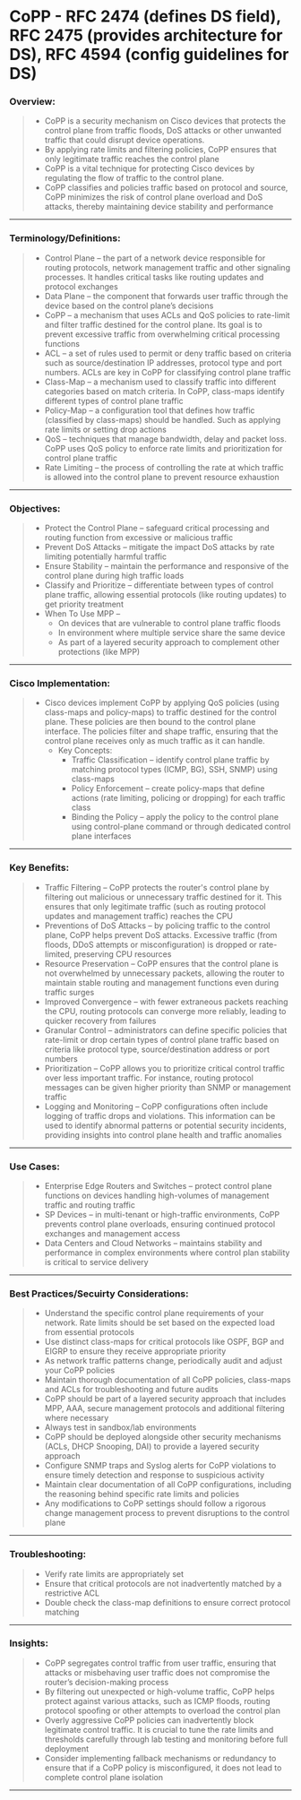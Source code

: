 # CoPP - RFC 2474 (defines DS field), RFC 2475 (provides architecture for DS), RFC 4594 (config guidelines for DS)

### Overview:
> * CoPP is a security mechanism on Cisco devices that protects the control plane from traffic floods, DoS attacks or other unwanted traffic that could disrupt device operations.
> * By applying rate limits and filtering policies, CoPP ensures that only legitimate traffic reaches the control plane
> * CoPP is a vital technique for protecting Cisco devices by regulating the flow of traffic to the control plane.
> * CoPP classifies and policies traffic based on protocol and source, CoPP minimizes the risk of control plane overload and DoS attacks, thereby maintaining device stability and performance
---
### Terminology/Definitions:
> * Control Plane – the part of a network device responsible for routing protocols, network management traffic and other signaling processes. It handles critical tasks like routing updates and protocol exchanges
> * Data Plane – the component that forwards user traffic through the device based on the control plane’s decisions
> * CoPP – a mechanism that uses ACLs and QoS policies to rate-limit and filter traffic destined for the control plane. Its goal is to prevent excessive traffic from overwhelming critical processing functions
> * ACL – a set of rules used to permit or deny traffic based on criteria such as source/destination IP addresses, protocol type and port numbers. ACLs are key in CoPP for classifying control plane traffic
> * Class-Map – a mechanism used to classify traffic into different categories based on match criteria. In CoPP, class-maps identify different types of control plane traffic
> * Policy-Map – a configuration tool that defines how traffic (classified by class-maps) should be handled. Such as applying rate limits or setting drop actions
> * QoS – techniques that manage bandwidth, delay and packet loss. CoPP uses QoS policy to enforce rate limits and prioritization for control plane traffic
> * Rate Limiting – the process of controlling the rate at which traffic is allowed into the control plane to prevent resource exhaustion
---
### Objectives:
> * Protect the Control Plane – safeguard critical processing and routing function from excessive or malicious traffic
> * Prevent DoS Attacks – mitigate the impact DoS attacks by rate limiting potentially harmful traffic
> * Ensure Stability – maintain the performance and responsive of the control plane during high traffic loads
> * Classify and Prioritize – differentiate between types of control plane traffic, allowing essential protocols (like routing updates) to get priority treatment
> * When To Use MPP –
>   * On devices that are vulnerable to control plane traffic floods
>   * In environment where multiple service share the same device
>   * As part of a layered security approach to complement other protections (like MPP)
---
### Cisco Implementation:
> * Cisco devices implement CoPP by applying QoS policies (using class-maps and policy-maps) to traffic destined for the control plane. These policies are then bound to the control plane interface. The policies filter and shape traffic, ensuring that the control plane receives only as much traffic as it can handle.
>   * Key Concepts:
>     * Traffic Classification – identify control plane traffic by matching protocol types (ICMP, BG), SSH, SNMP) using class-maps
>     * Policy Enforcement – create policy-maps that define actions (rate limiting, policing or dropping) for each traffic class
>     * Binding the Policy – apply the policy to the control plane using control-plane command or through dedicated control plane interfaces
---
### Key Benefits:
> * Traffic Filtering – CoPP protects the router's control plane by filtering out malicious or unnecessary traffic destined for it. This ensures that only legitimate traffic (such as routing protocol updates and management traffic) reaches the CPU
> * Preventions of DoS Attacks – by policing traffic to the control plane, CoPP helps prevent DoS attacks. Excessive traffic (from floods, DDoS attempts or misconfiguration) is dropped or rate-limited, preserving CPU resources
> * Resource Preservation – CoPP ensures that the control plane is not overwhelmed by unnecessary packets, allowing the router to maintain stable routing and management functions even during traffic surges
> * Improved Convergence – with fewer extraneous packets reaching the CPU, routing protocols can converge more reliably, leading to quicker recovery from failures
> * Granular Control – administrators can define specific policies that rate-limit or drop certain types of control plane traffic based on criteria like protocol type, source/destination address or port numbers
> * Prioritization – CoPP allows you to prioritize critical control traffic over less important traffic. For instance, routing protocol messages can be given higher priority than SNMP or management traffic
> * Logging and Monitoring – CoPP configurations often include logging of traffic drops and violations. This information can be used to identify abnormal patterns or potential security incidents, providing insights into control plane health and traffic anomalies
---
### Use Cases:
> * Enterprise Edge Routers and Switches – protect control plane functions on devices handling high-volumes of management traffic and routing traffic
> * SP Devices – in multi-tenant or high-traffic environments, CoPP prevents control plane overloads, ensuring continued protocol exchanges and management access
> * Data Centers and Cloud Networks – maintains stability and performance in complex environments where control plan stability is critical to service delivery
---
### Best Practices/Secuirty Considerations:
> * Understand the specific control plane requirements of your network. Rate limits should be set based on the expected load from essential protocols
> * Use distinct class-maps for critical protocols like OSPF, BGP and EIGRP to ensure they receive appropriate priority
> * As network traffic patterns change, periodically audit and adjust your CoPP policies
> * Maintain thorough documentation of all CoPP policies, class-maps and ACLs for troubleshooting and future audits
> * CoPP should be part of a layered security approach that includes MPP, AAA, secure management protocols and additional filtering where necessary
> * Always test in sandbox/lab environments
> * CoPP should be deployed alongside other security mechanisms (ACLs, DHCP Snooping, DAI) to provide a layered security approach
> * Configure SNMP traps and Syslog alerts for CoPP violations to ensure timely detection and response to suspicious activity
> * Maintain clear documentation of all CoPP configurations, including the reasoning behind specific rate limits and policies
> * Any modifications to CoPP settings should follow a rigorous change management process to prevent disruptions to the control plane
---
### Troubleshooting:
> * Verify rate limits are appropriately set
> * Ensure that critical protocols are not inadvertently matched by a restrictive ACL
> * Double check the class-map definitions to ensure correct protocol matching
---
### Insights:
> * CoPP segregates control traffic from user traffic, ensuring that attacks or misbehaving user traffic does not compromise the router’s decision-making process
> * By filtering out unexpected or high-volume traffic, CoPP helps protect against various attacks, such as ICMP floods, routing protocol spoofing or other attempts to overload the control plan
> * Overly aggressive CoPP policies can inadvertently block legitimate control traffic. It is crucial to tune the rate limits and thresholds carefully through lab testing and monitoring before full deployment
> * Consider implementing fallback mechanisms or redundancy to ensure that if a CoPP policy is misconfigured, it does not lead to complete control plane isolation
---
